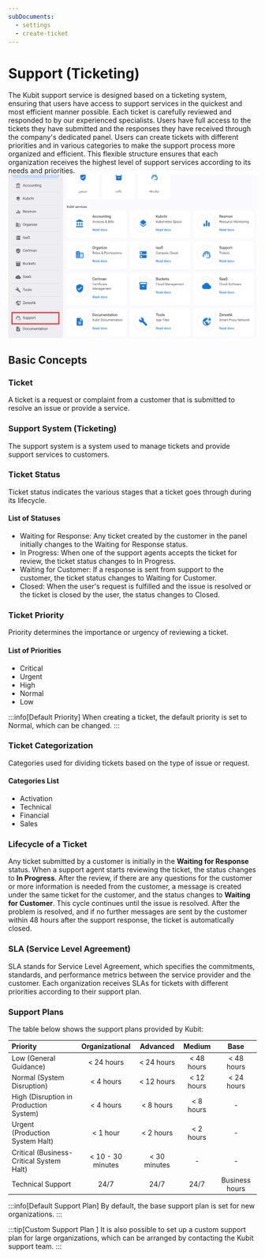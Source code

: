 ```yaml
---
subDocuments:
  - settings
  - create-ticket
---
```


# Support (Ticketing)

The Kubit support service is designed based on a ticketing system, ensuring that users have access to support services in the quickest and most efficient manner possible. Each ticket is carefully reviewed and responded to by our experienced specialists. Users have full access to the tickets they have submitted and the responses they have received through the company's dedicated panel. Users can create tickets with different priorities and in various categories to make the support process more organized and efficient. This flexible structure ensures that each organization receives the highest level of support services according to its needs and priorities.
![Ticketing: tickets](img/ticketing.png)

## Basic Concepts

### Ticket

A ticket is a request or complaint from a customer that is submitted to resolve an issue or provide a service.

### Support System (Ticketing)

The support system is a system used to manage tickets and provide support services to customers.

### Ticket Status

Ticket status indicates the various stages that a ticket goes through during its lifecycle.

#### List of Statuses

- Waiting for Response: Any ticket created by the customer in the panel initially changes to the Waiting for Response status.
- In Progress: When one of the support agents accepts the ticket for review, the ticket status changes to In Progress.
- Waiting for Customer: If a response is sent from support to the customer, the ticket status changes to Waiting for Customer.
- Closed: When the user's request is fulfilled and the issue is resolved or the ticket is closed by the user, the status changes to Closed.

### Ticket Priority

Priority determines the importance or urgency of reviewing a ticket.

#### List of Priorities

- Critical
- Urgent
- High
- Normal
- Low

:::info[Default Priority]
When creating a ticket, the default priority is set to Normal, which can be changed.
:::

### Ticket Categorization

Categories used for dividing tickets based on the type of issue or request.

#### Categories List

- Activation
- Technical
- Financial
- Sales

### Lifecycle of a Ticket

Any ticket submitted by a customer is initially in the **Waiting for Response** status. When a support agent starts reviewing the ticket, the status changes to **In Progress**. After the review, if there are any questions for the customer or more information is needed from the customer, a message is created under the same ticket for the customer, and the status changes to **Waiting for Customer**. This cycle continues until the issue is resolved. After the problem is resolved, and if no further messages are sent by the customer within 48 hours after the support response, the ticket is automatically closed.

### SLA (Service Level Agreement)

SLA stands for Service Level Agreement, which specifies the commitments, standards, and performance metrics between the service provider and the customer. Each organization receives SLAs for tickets with different priorities according to their support plan.

### Support Plans

The table below shows the support plans provided by Kubit:

| Priority                                 |  Organizational   |   Advanced   |   Medium   |      Base      |
| :--------------------------------------- | :---------------: | :----------: | :--------: | :------------: |
| Low (General Guidance)                   |    < 24 hours     |  < 24 hours  | < 48 hours |   < 48 hours   |
| Normal (System Disruption)               |     < 4 hours     |  < 12 hours  | < 12 hours |   < 24 hours   |
| High (Disruption in Production System)   |     < 4 hours     |  < 8 hours   | < 8 hours  |       -        |
| Urgent (Production System Halt)          |     < 1 hour      |  < 2 hours   | < 2 hours  |       -        |
| Critical (Business-Critical System Halt) | < 10 - 30 minutes | < 30 minutes |     -      |       -        |
| Technical Support                        |       24/7        |     24/7     |    24/7    | Business hours |

:::info[Default Support Plan]
By default, the base support plan is set for new organizations.
:::

:::tip[Custom Support Plan ]
It is also possible to set up a custom support plan for large organizations, which can be arranged by contacting the Kubit support team.
:::
